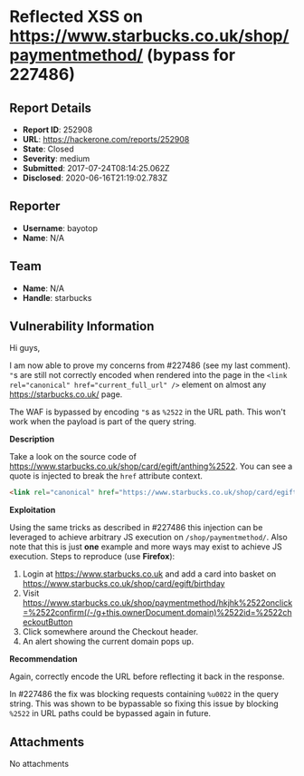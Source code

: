 # Reflected XSS on https://www.starbucks.co.uk/shop/paymentmethod/ (bypass for 227486)

## Report Details
- **Report ID**: 252908
- **URL**: https://hackerone.com/reports/252908
- **State**: Closed
- **Severity**: medium
- **Submitted**: 2017-07-24T08:14:25.062Z
- **Disclosed**: 2020-06-16T21:19:02.783Z

## Reporter
- **Username**: bayotop
- **Name**: N/A

## Team
- **Name**: N/A
- **Handle**: starbucks

## Vulnerability Information
Hi guys,

I am now able to prove my concerns from #227486 (see my last comment). `"`s are still not correctly encoded when rendered into the page in the `<link rel="canonical" href="current_full_url" />` element on almost any https://starbucks.co.uk/ page.

The WAF is bypassed by encoding `"`s as `%2522` in the URL path. This won't work when the payload is part of the query string.

**Description**

Take a look on the source code of https://www.starbucks.co.uk/shop/card/egift/anthing%2522. You can see a quote is injected to break the `href` attribute context.

```html
<link rel="canonical" href="https://www.starbucks.co.uk/shop/card/egift/anthing"" />
```

**Exploitation**

Using the same tricks as described in #227486 this injection can be leveraged to achieve arbitrary JS execution on `/shop/paymentmethod/`. Also note that this is just **one** example and more ways may exist to achieve JS execution. Steps to reproduce (use **Firefox**):

1. Login at https://www.starbucks.co.uk and add a card into basket on https://www.starbucks.co.uk/shop/card/egift/birthday
2. Visit https://www.starbucks.co.uk/shop/paymentmethod/hkjhk%2522onclick=%2522confirm(/-/g+this.ownerDocument.domain)%2522id=%2522checkoutButton
3. Click somewhere around the Checkout header. 
4. An alert showing the current domain pops up.

**Recommendation**

Again, correctly encode the URL before reflecting it back in the response. 

In #227486 the fix was blocking requests containing `%u0022` in the query string. This was shown to be bypassable so fixing this issue by blocking `%2522` in URL paths could be bypassed again in future. 



## Attachments
No attachments
